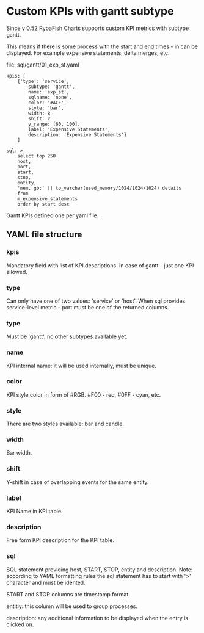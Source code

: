 # Custom KPIs with gantt subtype
Since v 0.52 RybaFish Charts supports custom KPI metrics with subtype gantt.

This means if there is some process with the start and end times - in can be displayed. For example expensive statements, delta merges, etc.

file: sql/gantt/01_exp_st.yaml
```
kpis: [
    {'type': 'service',
        subtype: 'gantt',
        name: 'exp_st',
        sqlname: 'none',
        color: '#ACF',
        style: 'bar',
        width: 8
        shift: 2
        y_range: [60, 100],
        label: 'Expensive Statements',
        description: 'Expensive Statements'}
    ]

sql: >
    select top 250
    host,
    port,
    start,
    stop,
    entity,
    'mem, gb:' || to_varchar(used_memory/1024/1024/1024) details
    from
    m_expensive_statements
    order by start desc
```

Gantt KPIs defined one per yaml file.

## YAML file structure
### kpis
Mandatory field with list of KPI descriptions. In case of gantt - just one KPI allowed.

### type
Can only have one of two values: 'service' or 'host'.
When sql provides service-level metric - port must be one of the returned columns. 

### type
Must be 'gantt', no other subtypes available yet.

### name
KPI internal name: it will be used internally, must be unique.

### color
KPI style color in form of #RGB. #F00 - red, #0FF - cyan, etc.

### style
There are two styles available: bar and candle.

### width
Bar width.

### shift
Y-shift in case of overlapping events for the same entity.

### label
KPI Name in KPI table.

### description
Free form KPI description for the KPI table.

### sql
SQL statement providing host, START, STOP, entity and description. Note: according to YAML formatting rules the sql statement has to start with '>' character and must be idented.

START and STOP columns are timestamp format.

entitiy: this column will be used to group processes.

description: any additional information to be displayed when the entry is clicked on.

